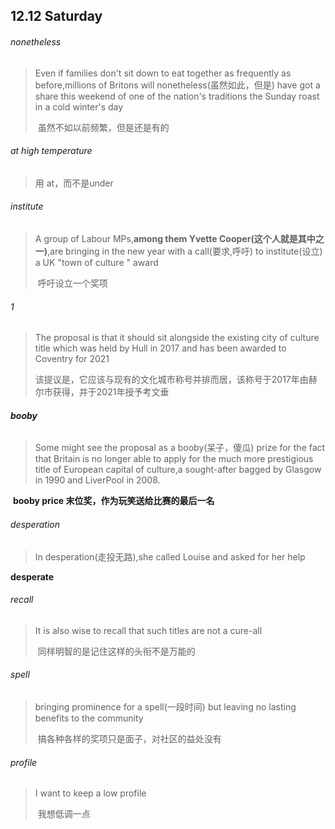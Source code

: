 ## 12.12	Saturday

###### nonetheless

> Even if families don't sit down to eat together as frequently as before,millions of Britons will nonetheless(虽然如此，但是) have got a share this weekend of one of the nation's traditions the Sunday roast in a cold winter's day
>
> ​	虽然不如以前频繁，但是还是有的

###### at high temperature

> 用 at，而不是under

###### institute

> A group of Labour MPs,**among them Yvette Cooper(这个人就是其中之一)**,are bringing in the new year with a call(要求,呼吁) to institute(设立) a UK "town of culture " award
>
> ​	呼吁设立一个奖项

###### 1

> The proposal is that it should sit alongside the existing city of culture title which was held by Hull in 2017 and has been awarded to Coventry for 2021
>
> ​	该提议是，它应该与现有的文化城市称号并排而居，该称号于2017年由赫尔市获得，并于2021年授予考文垂

###### **booby**

> Some might see the proposal as a booby(呆子，傻瓜) prize for the fact that Britain is no longer able to apply for the much more prestigious title of European capital of culture,a sought-after bagged by Glasgow in 1990 and LiverPool in 2008.

​	**booby price	末位奖，作为玩笑送给比赛的最后一名**

###### desperation

> In desperation(走投无路),she called Louise and asked for her help

**desperate**

###### recall

> It is also wise to recall that such titles are not a cure-all
>
> ​	同样明智的是记住这样的头衔不是万能的

###### spell

> bringing prominence for a spell(一段时间) but leaving no lasting benefits to the community
>
> ​	搞各种各样的奖项只是面子，对社区的益处没有

###### profile

> I want to keep a low profile
>
> ​	我想低调一点









